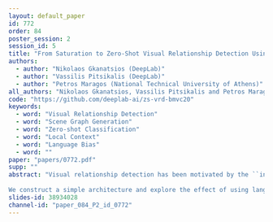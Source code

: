 ```yaml
---
layout: default_paper
id: 772
order: 84
poster_session: 2
session_id: 5
title: "From Saturation to Zero-Shot Visual Relationship Detection Using Local Context"
authors:
  - author: "Nikolaos Gkanatsios (DeepLab)"
  - author: "Vassilis Pitsikalis (DeepLab)"
  - author: "Petros Maragos (National Technical University of Athens)"
all_authors: "Nikolaos Gkanatsios, Vassilis Pitsikalis and Petros Maragos"
code: "https://github.com/deeplab-ai/zs-vrd-bmvc20"
keywords:
  - word: "Visual Relationship Detection"
  - word: "Scene Graph Generation"
  - word: "Zero-shot Classification"
  - word: "Local Context"
  - word: "Language Bias"
  - word: ""
paper: "papers/0772.pdf"
supp: ""
abstract: "Visual relationship detection has been motivated by the ``insufficiency of objects to describe rich visual knowledge''. However, we find that training and testing on current popular datasets may not support such statements; most approaches can be outperformed by a naive image-agnostic baseline that fuses language and spatial features. We visualize the errors of numerous existing detectors, to discover that most of them are caused by the coexistence and penalization of antagonizing predicates that could describe the same interaction. Such annotations hurt the dataset's causality and models tend to overfit the dataset biases, resulting in a saturation of accuracy to artificially low levels.
		
We construct a simple architecture and explore the effect of using language on generalization. Then, we introduce adaptive local-context-aware classifiers, that are built on-the-fly based on the objects' categories. To improve context awareness, we mine and learn predicate synonyms, i.e. different predicates that could equivalently hold, and apply a distillation-like loss that forces synonyms to have similar classifiers and scores. The last also serves as a regularizer that mitigates the dominance of the most frequent classes, enabling zero-shot generalization. We evaluate predicate accuracy on existing and novel test scenarios to display state-of-the-art results over prior biased baselines."
slides-id: 38934028
channel-id: "paper_084_P2_id_0772"
---
```

